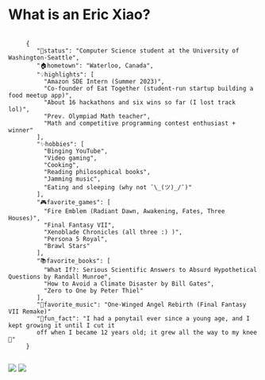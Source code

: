 
<h1>What is an Eric Xiao?</h1>
<pre>
  <code>
     {
        "💼status": "Computer Science student at the University of Washington-Seattle",
        "🏠hometown": "Waterloo, Canada",
        "💡highlights": [
          "Amazon SDE Intern (Summer 2023)",
          "Co-founder of Eat Together (student-run startup building a food meetup app)",
          "About 16 hackathons and six wins so far (I lost track lol)",
          "Prev. Olympiad Math teacher",
          "Math and competitive programming contest enthusiast + winner"
        ],
        "✨hobbies": [
          "Binging YouTube",
          "Video gaming",
          "Cooking",
          "Reading philosophical books",
          "Jamming music",
          "Eating and sleeping (why not ¯\_(ツ)_/¯)"
        ],
        "🎮favorite_games": [
          "Fire Emblem (Radiant Dawn, Awakening, Fates, Three Houses)",
          "Final Fantasy VII",
          "Xenoblade Chronicles (all three :) )",
          "Persona 5 Royal",
          "Brawl Stars"
        ],
        "📚favorite_books": [
          "What If?: Serious Scientific Answers to Absurd Hypothetical Questions by Randall Munroe",
          "How to Avoid a Climate Disaster by Bill Gates",
          "Zero to One by Peter Thiel"
        ],
        "🎵favorite_music": "One-Winged Angel Rebirth (Final Fantasy VII Remake)"
        "👀fun_fact": "I had a ponytail ever since a young age, and I kept growing it until I cut it
        off when I became 12 years old; it grew all the way to my knee 👀"
     }
  </code>
</pre>

<img src="https://github-readme-stats.vercel.app/api?username=mathlord2&show_icons=true&theme=radical&hide=issues,contribs"/>
<img src="https://github-readme-stats.vercel.app/api/top-langs/?username=mathlord2&layout=compact"/>

